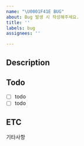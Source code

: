 ```yaml
---
name: "\U0001F41E BUG"
about: Bug 발생 시 작성해주세요.
title: ''
labels: bug
assignees: ''

---
```


## Description

## Todo
- [ ] todo
- [ ] todo

## ETC
기타사항
